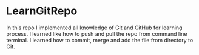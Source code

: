 # LearnGitRepo
In this repo I implemented all knowledge of  Git and GitHub for learning process.
I learned like how to push and pull the repo from command line terminal.
I learned how to commit, merge and add the file from directory to Git.
